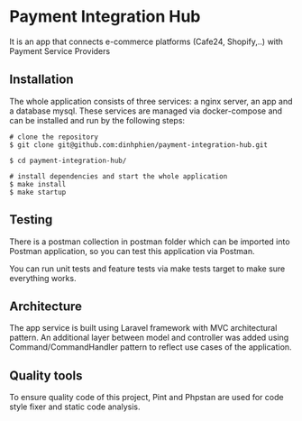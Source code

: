 # Payment Integration Hub
It is an app that connects e-commerce platforms (Cafe24, Shopify,..) with Payment Service Providers

## Installation

The whole application consists of three services: a nginx server, an app and a database mysql.
These services are managed via docker-compose and can be installed and run by the following steps:

```console
# clone the repository
$ git clone git@github.com:dinhphien/payment-integration-hub.git

$ cd payment-integration-hub/

# install dependencies and start the whole application
$ make install
$ make startup
```

## Testing
There is a postman collection in postman folder which can be imported into Postman application,
so you can test this application via Postman.

You can run unit tests and feature tests via make tests target to make sure everything works.

## Architecture
The app service is built using Laravel framework with MVC architectural pattern.
An additional layer between model and controller was added using Command/CommandHandler pattern to reflect use cases of
the application.

## Quality tools
To ensure quality code of this project, Pint and Phpstan are used for code style fixer and static code analysis.
